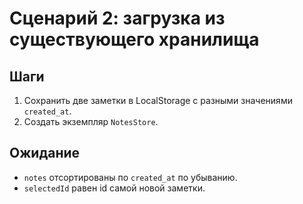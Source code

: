 # Сценарий 2: загрузка из существующего хранилища

## Шаги
1. Сохранить две заметки в LocalStorage с разными значениями `created_at`.
2. Создать экземпляр `NotesStore`.

## Ожидание
- `notes` отсортированы по `created_at` по убыванию.
- `selectedId` равен id самой новой заметки.
